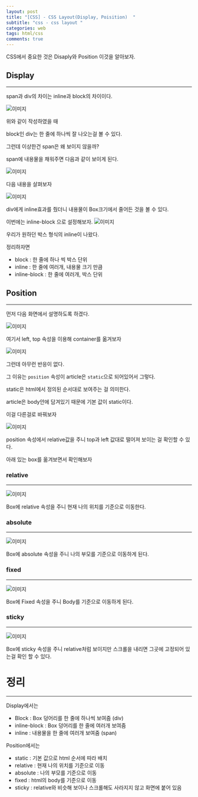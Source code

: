 ```yaml
---
layout: post
title: "[CSS] - CSS Layout(Display, Poisition)  "
subtitle: "css - css layout "
categories: web
tags: html/css
comments: true
---
```


CSS에서 중요한 것은 Disaply와 Position 이것을 알아보자.

## Display

---

span과 div의 차이는 inline과 block의 차이이다.

![이미지](https://Funncy.github.io/assets/img/css/css-04.png "div span")

위와 같이 작성하였을 때

block인 div는 한 줄에 하나씩 잘 나오는걸 볼 수 있다.

그런데 이상한건 span은 왜 보이지 않을까?

span에 내용물을 채워주면 다음과 같이 보이게 된다.

![이미지](https://Funncy.github.io/assets/img/css/css-05.png "span inline")

다음 내용을 살펴보자

![이미지](https://Funncy.github.io/assets/img/css/css-06.png "inline")

div에게 inline효과를 줬더니 내용물이 Box크기에서 줄어든 것을 볼 수 있다.

이번에는 inline-block 으로 설정해보자.
![이미지](https://Funncy.github.io/assets/img/css/css-07.png "inline-block")

우리가 원하던 박스 형식의 inline이 나왔다.

정리하자면

- block : 한 줄에 하나 씩 박스 단위
- inline : 한 줄에 여러개, 내용물 크기 만큼
- inline-block : 한 줄에 여러개, 박스 단위

## Position

---

먼저 다음 화면에서 설명하도록 하겠다.

![이미지](https://Funncy.github.io/assets/img/css/css-08.png "position")

여기서 left, top 속성을 이용해 container를 옮겨보자

![이미지](https://Funncy.github.io/assets/img/css/css-09.png "position static")

그런데 아무런 반응이 없다.

그 이유는 `position` 속성이 article은 `static`으로 되어있어서 그렇다.

static은 html에서 정의된 순서대로 보여주는 걸 의미한다.

article은 body안에 담겨있기 때문에 기본 값이 static이다.

이걸 다른걸로 바꿔보자

![이미지](https://Funncy.github.io/assets/img/css/css-10.png "position relative")

position 속성에서 relative값을 주니 top과 left 값대로 떨어져 보이는 걸 확인할 수 있다.

아래 있는 box를 옮겨보면서 확인해보자

### relative

---

![이미지](https://Funncy.github.io/assets/img/css/css-11.png "box position relative")

Box에 relative 속성을 주니 현재 나의 위치를 기준으로 이동한다.

### absolute

---

![이미지](https://Funncy.github.io/assets/img/css/css-12.png "box position absolute")

Box에 absolute 속성을 주니 나의 부모를 기준으로 이동하게 된다.

### fixed

---

![이미지](https://Funncy.github.io/assets/img/css/css-13.png "box position fixed")

Box에 Fixed 속성을 주니 Body를 기준으로 이동하게 된다.

### sticky

---

![이미지](https://Funncy.github.io/assets/img/css/css-14.png "box position sicky")

Box에 sticky 속성을 주니 relative처럼 보이지만 스크롤을 내리면 그곳에 고정되어 있는걸 확인 할 수 있다.

# 정리

---

Display에서는

- Block : Box 덩어리를 한 줄에 하나씩 보여줌 (div)
- inline-block : Box 덩어리를 한 줄에 여러개 보여줌
- inline : 내용물을 한 줄에 여러개 보여줌 (span)

Position에서는

- static : 기본 값으로 html 순서에 따라 배치
- relative : 현재 나의 위치를 기준으로 이동
- absolute : 나의 부모를 기준으로 이동
- fixed : html의 body를 기준으로 이동
- sticky : relative와 비슷해 보이나 스크롤해도 사라지지 않고 화면에 붙어 있음